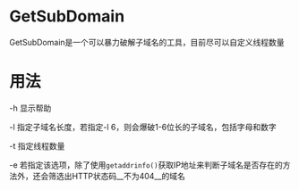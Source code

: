 # GetSubDomain
GetSubDomain是一个可以暴力破解子域名的工具，目前尽可以自定义线程数量

# 用法
-h 显示帮助

-l 指定子域名长度，若指定-l 6，则会爆破1-6位长的子域名，包括字母和数字

-t 指定线程数量

-e 若指定该选项，除了使用`getaddrinfo()`获取IP地址来判断子域名是否存在的方法外，还会筛选出HTTP状态码__不为404__的域名
